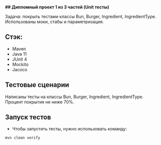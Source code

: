 **﻿## Дипломный проект 1 из 3 частей (Unit тесты)**

Задача: покрыть тестами классы Bun, Burger, Ingredient, IngredientType. Использованы моки, стабы и параметризация.

## Стэк:
* Maven
* Java 11
* JUnit 4
* Mockito
* Jacoco


## Тестовые сценарии
Написаны тесты на классы Bun, Burger, Ingredient, IngredientType. Процент покрытия не ниже 70%.

## Запуск тестов
* Чтобы запустить тесты, нужно использовать команду:
```
mvn clean verify
```
